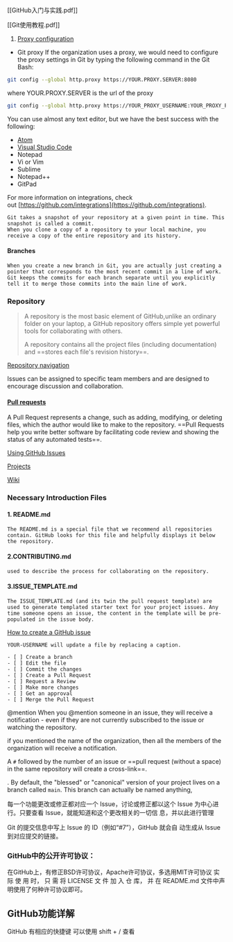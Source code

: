 [[GitHub入门与实践.pdf]]

[[Git使用教程.pdf]]




1. [Proxy configuration](https://githubtraining.github.io/training-manual/#/01_getting_ready_for_class?id=proxy-configuration)

- Git proxy
If the organization uses a proxy, we would need to configure the proxy settings in Git by typing the following command in the Git Bash:
```Bash
git config --global http.proxy https://YOUR.PROXY.SERVER:8080
```
where YOUR.PROXY.SERVER is the url of the proxy

```Bash
git config --global http.proxy https://YOUR_PROXY_USERNAME:YOUR_PROXY_PASSWORD@YOUR.PROXY.SERVER:8080
```

You can use almost any text editor, but we have the best success with the following:

-   [Atom](https://atom.io/)
-   [Visual Studio Code](https://code.visualstudio.com/)
-   Notepad
-   Vi or Vim
-   Sublime
-   Notepad++
-   GitPad

For more information on integrations, check out [https://github.com/integrations](https://github.com/integrations).

	Git takes a snapshot of your repository at a given point in time. This snapshot is called a commit.
	When you clone a copy of a repository to your local machine, you receive a copy of the entire repository and its history.

#### Branches

	When you create a new branch in Git, you are actually just creating a pointer that corresponds to the most recent commit in a line of work. Git keeps the commits for each branch separate until you explicitly tell it to merge those commits into the main line of work.

### Repository

>A repository is the most basic element of GitHub,unlike an ordinary folder on your laptop, a GitHub repository offers simple yet powerful tools for collaborating with others.
>
> A repository contains all the project files (including documentation) and ==stores each file's revision history==.

[Repository navigation](https://githubtraining.github.io/training-manual/#/02_getting_started?id=repository-navigation)

Issues can be assigned to specific team members and are designed to encourage discussion and collaboration.

#### [Pull requests](https://githubtraining.github.io/training-manual/#/02_getting_started?id=pull-requests)

A Pull Request represents a change, such as adding, modifying, or deleting files, which the author would like to make to the repository. ==Pull Requests help you write better software by facilitating code review and showing the status of any automated tests==.

[Using GitHub Issues](https://githubtraining.github.io/training-manual/#/02_getting_started?id=using-github-issues)

[Projects](https://githubtraining.github.io/training-manual/#/02_getting_started?id=projects)

[Wiki](https://githubtraining.github.io/training-manual/#/02_getting_started?id=wiki)

### Necessary Introduction Files
#### 1. README.md
	The README.md is a special file that we recommend all repositories contain. GitHub looks for this file and helpfully displays it below the repository.

#### 2.CONTRIBUTING.md
	used to describe the process for collaborating on the repository.

#### 3.ISSUE_TEMPLATE.md
	The ISSUE_TEMPLATE.md (and its twin the pull request template) are used to generate templated starter text for your project issues. Any time someone opens an issue, the content in the template will be pre-populated in the issue body.


[How to create a GitHub issue](https://githubtraining.github.io/training-manual/#/02_getting_started?id=activity-creating-a-github-issue)

```
YOUR-USERNAME will update a file by replacing a caption.

- [ ] Create a branch
- [ ] Edit the file
- [ ] Commit the changes
- [ ] Create a Pull Request
- [ ] Request a Review
- [ ] Make more changes
- [ ] Get an approval
- [ ] Merge the Pull Request
```

@mention
When you @mention someone in an issue, they will receive a notification - even if they are not currently subscribed to the issue or watching the repository.

if you mentioned the name of the organization, then all the members of the organization will receive a notification.

A `#` followed by the number of an issue or ==pull request (without a space) in the same repository will create a cross-link==.


. By default, the "blessed" or "canonical" version of your project lives on a branch called `main`. This branch can actually be named anything,

每一个功能更改或修正都对应一个 Issue，讨论或修正都以这个 Issue 为中心进行。只要查看 Issue，就能知道和这个更改相关的一切信 息，并以此进行管理

Git 的提交信息中写上 Issue 的 ID（例如“#7”），GitHub 就会自 动生成从 Issue 到对应提交的链接。

### GitHub中的公开许可协议：

在GitHub上，有修正BSD许可协议，Apache许可协议，多选用MIT许可协议
实 际 使 用 时， 只 需 将 LICENSE 文 件 加 入 仓 库， 并 在
README.md 文件中声明使用了何种许可协议即可。

## GitHub功能详解

GitHub 有相应的快捷键 可以使用 shift + / 查看